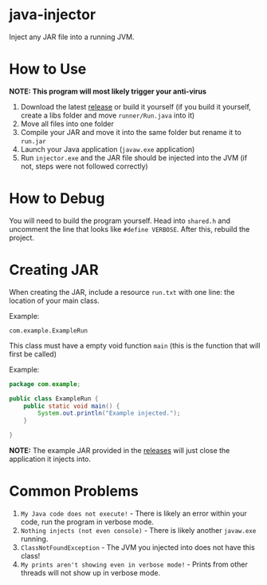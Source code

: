 # java-injector
Inject any JAR file into a running JVM.

# How to Use
**NOTE: This program will most likely trigger your anti-virus**
1. Download the latest [release](https://github.com/birthdates/java-injector/releases/) or build it yourself (if you build it yourself, create a libs folder and move `runner/Run.java` into it)
2. Move all files into one folder
3. Compile your JAR and move it into the same folder but rename it to `run.jar`
4. Launch your Java application (`javaw.exe` application)
5. Run `injector.exe` and the JAR file should be injected into the JVM (if not, steps were not followed correctly)

# How to Debug
You will need to build the program yourself. Head into `shared.h` and uncomment the line that looks like `#define VERBOSE`. After this, rebuild the project.

# Creating JAR
When creating the JAR, include a resource `run.txt` with one line: the location of your main class.

Example:
```
com.example.ExampleRun
```

This class must have a empty void function `main` (this is the function that will first be called)

Example:
```java
package com.example;

public class ExampleRun {
    public static void main() {
        System.out.println("Example injected.");
    }

}
```

**NOTE:**
The example JAR provided in the [releases](https://github.com/birthdates/java-injector/releases/) will just close the application it injects into.

# Common Problems
1. `My Java code does not execute!` - There is likely an error within your code, run the program in verbose mode.
2. `Nothing injects (not even console)` - There is likely another `javaw.exe` running.
3. `ClassNotFoundException` -  The JVM you injected into does not have this class!
4. `My prints aren't showing even in verbose mode!` - Prints from other threads will not show up in verbose mode.